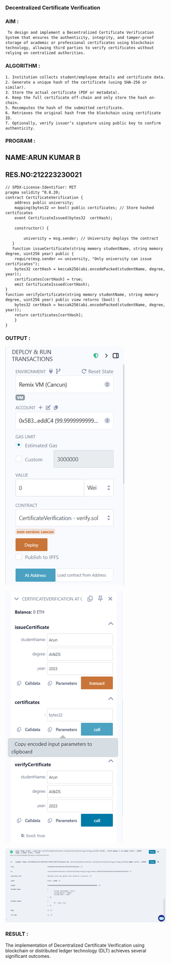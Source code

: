 ### Decentralized Certificate Verification

### AIM :

     To design and implement a Decentralized Certificate Verification System that ensures the authenticity, integrity, and tamper-proof storage of academic or professional certificates using blockchain technology, allowing third parties to verify certificates without relying on centralized authorities.

### ALGORITHM :

    1. Institution collects student/employee details and certificate data.
    2. Generate a unique hash of the certificate (using SHA-256 or similar).
    3. Store the actual certificate (PDF or metadata).
    4. Keep the full certificate off-chain and only store the hash on-chain.
    5. Recomputes the hash of the submitted certificate.
    6. Retrieves the original hash from the blockchain using certificate ID.
    7. Optionally, verify issuer’s signature using public key to confirm authenticity.

### PROGRAM :

## NAME:ARUN KUMAR B
## RES.NO:212223230021

```
// SPDX-License-Identifier: MIT
pragma solidity ^0.8.20;
contract CertificateVerification {
    address public university;
    mapping(bytes32 => bool) public certificates; // Store hashed certificates
    event CertificateIssued(bytes32  certHash);

    constructor() {

        university = msg.sender; // University deploys the contract
   }
   function issueCertificate(string memory studentName, string memory degree, uint256 year) public {
    require(msg.sender == university, "Only university can issue certificates");
    bytes32 certHash = keccak256(abi.encodePacked(studentName, degree, year)); 
    certificates[certHash] = true;
    emit CertificateIssued(certHash);
}
function verifyCertificate(string memory studentName, string memory degree, uint256 year) public view returns (bool) {
    bytes32 certHash = keccak256(abi.encodePacked(studentName, degree, year));
    return certificates[certHash];
    }
}
```
### OUTPUT :
 
   ![alt text](EXP-1.1.png)

   ![alt text](EXP-1.2.png)

   ![alt text](<EXP-1 OUTPUT.png>)

### RESULT :

   The implementation of Decentralized Certificate Verification using blockchain or distributed ledger technology (DLT) achieves several significant outcomes. 
        